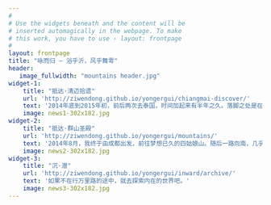 ```yaml
---
#
# Use the widgets beneath and the content will be
# inserted automagically in the webpage. To make
# this work, you have to use › layout: frontpage
#
layout: frontpage
title: "咏而归 – 浴乎沂，风乎舞雩"
header:
   image_fullwidth: "mountains header.jpg"
widget-1:
    title: "抵达·清迈拾遗"
    url: 'http://ziwendong.github.io/yongergui/chiangmai-discover/'
    text: '2014年底到2015年初，前后两次去泰国，时间加起来有半年之久。落脚之处是在清迈，因此有幸更深入的了解这座古城，感受它的沧桑之美。在绕开浮躁的消遣后，它宁静虔诚的一面常让我惊叹，这是一座充满故事的城市，只是你要把心静下来，才能聆听到它在诉说什么。'
    image: news1-302x182.jpg
widget-2:
    title: "抵达·群山圣殿"
    url: 'http://ziwendong.github.io/yongergui/mountains/'
    text: '2014年8月，我终于由成都出发，前往梦想已久的四姑娘山。随后一路向南，几乎始终穿行于崇山峻岭之中。这是我走过的最漫长的一段旅程，却仍未把山景看够。或许是因为内心一直渴望飞翔，因此群山之巅才始终是最让我沉醉的所在。'
    image: news2-302x182.jpg
widget-3:
    title: "沉·潜"
    url: 'http://ziwendong.github.io/yongergui/inward/archive/'
    text: '如果不在行万里路的途中，就去探索内在的世界吧。'
    image: news3-302x182.jpg
---
```

